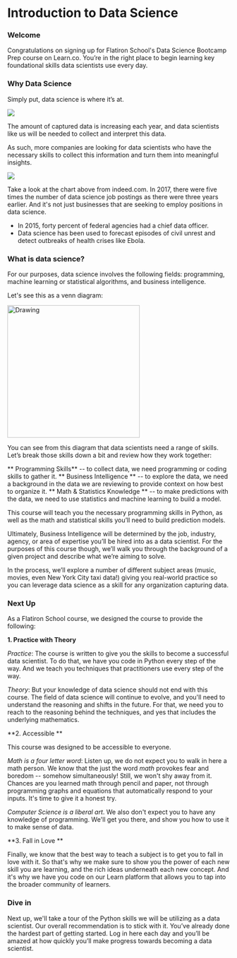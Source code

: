
# Introduction to Data Science

### Welcome

Congratulations on signing up for  Flatiron School's Data Science Bootcamp Prep course on Learn.co. You’re in the right place to begin learning key foundational skills data scientists use every day.

### Why Data Science

Simply put, data science is where it’s at.

![](https://s3.amazonaws.com/learn-verified/data-science-assets/structured-unstructured.png)

The amount of captured data is increasing each year, and data scientists like us will be needed to collect and interpret this data.

As such, more companies are looking for data scientists who have the necessary skills to collect this information and turn them into meaningful insights.

![](https://s3.amazonaws.com/learn-verified/data-science-assets/data-science-postings.png)

Take a look at the chart above from indeed.com. In 2017, there were five times the number of data science job postings as there were three years earlier. 
And it's not just businesses that are seeking to employ positions in data science.

* In 2015, forty percent of federal agencies had a chief data officer.
* Data science has been used to forecast episodes of civil unrest and detect outbreaks of health crises like Ebola.

### What is data science?

For our purposes, data science involves the following fields: programming, machine learning or statistical algorithms, and business intelligence.

Let's see this as a venn diagram:

<img src="https://s3.amazonaws.com/learn-verified/data-science-assets/VennDiagram_v2.png" alt="Drawing" style="width: 300px;"/>

You can see from this diagram that data scientists need a range of skills. Let’s break those skills down a bit and review how they work together:

** Programming Skills** -- to collect data, we need programming or coding skills to gather it. 
** Business Intelligence ** -- to explore the data, we need a background in the data we are reviewing to provide context on how best to organize it. 
** Math & Statistics Knowledge ** -- to make predictions with the data, we need to use statistics and machine learning to build a model.

This course will teach you the necessary programming skills in Python, as well as the math and statistical skills you’ll need to build prediction models. 

Ultimately, Business Intelligence will be determined by the job, industry, agency, or area of expertise you’ll be hired into as a data scientist. For the purposes of this course though, we’ll walk you through the background of a given project and describe what we’re aiming to solve. 

In the process, we’ll explore a number of different subject areas (music, movies, even New York City taxi data!) giving you real-world practice so you can leverage data science as a skill for any organization capturing data.

### Next Up

As a Flatiron School course, we designed the course to provide the following: 

**1. Practice with Theory**

*Practice*: The course is written to give you the skills to become a successful data scientist.  To do that, we have you code in Python every step of the way.  And we teach you techniques that practitioners use every step of the way.

*Theory*:  But your knowledge of data science should not end with this course.  The field of data science will continue to evolve, and you'll need to understand the reasoning and shifts in the future.  For that, we need you to reach to the reasoning behind the techniques, and yes that includes the underlying mathematics. 

**2. Accessible **

This course was designed to be accessible to everyone. 

*Math is a four letter word*:  Listen up, we do not expect you to walk in here a math person.  We know that the just the word *math* provokes fear and boredom -- somehow simultaneously!  Still, we won't shy away from it.  Chances are you learned math through pencil and paper, not through programming graphs and equations that automatically respond to your inputs.  It's time to give it a honest try.

*Computer Science is a liberal art*.  We also don't expect you to have any knowledge of programming.  We'll get you there, and show you how to use it to make sense of data.

**3. Fall in Love **

Finally, we know that the best way to teach a subject is to get you to fall in love with it.  So that's why we make sure to show you the power of each new skill you are learning, and the rich ideas underneath each new concept.  And it's why we have you code on our Learn platform that allows you to tap into the broader community of learners.

### Dive in 

Next up, we'll take a tour of the Python skills we will be utilizing as a data scientist.  Our overall recommendation is to stick with it. You’ve already done the hardest part of getting started. Log in here each day and you’ll be amazed at how quickly you’ll make progress towards becoming a data scientist.
